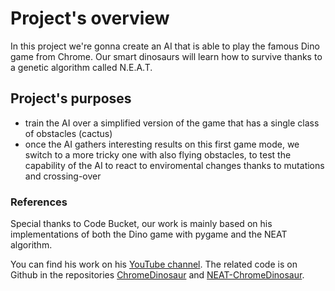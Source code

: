 # Project's overview

In this project we're gonna create an AI that is able to play the famous Dino game from Chrome. Our smart dinosaurs will learn how to survive thanks to a genetic algorithm called N.E.A.T.

## Project's purposes

- train the AI over a simplified version of the game that has a single class of obstacles (cactus)
- once the AI gathers interesting results on this first game mode, we switch to a more tricky one with also flying obstacles, to test the capability of the AI to react to enviromental changes thanks to mutations and crossing-over

### References

Special thanks to Code Bucket, our work is mainly based on his implementations of both the Dino game with pygame and the NEAT algorithm.

You can find his work on his [YouTube channel](https://www.youtube.com/channel/UCB_IfFmew4M6kgeo6yp18Nw). The related code is on Github in the repositories [ChromeDinosaur](https://github.com/codewmax/ChromeDinosaur) and [NEAT-ChromeDinosaur](https://github.com/codewmax/NEAT-ChromeDinosaur).

